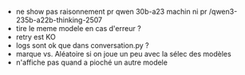 - ne show pas raisonnement pr qwen 30b-a23 machin ni pr /qwen3-235b-a22b-thinking-2507
- tire le meme modele en cas d'erreur ?
- retry est KO
- logs sont ok que dans conversation.py ?
- marque vs. Aléatoire si on joue un peu avec la sélec des modèles
- n'affiche pas quand a pioché un autre modele